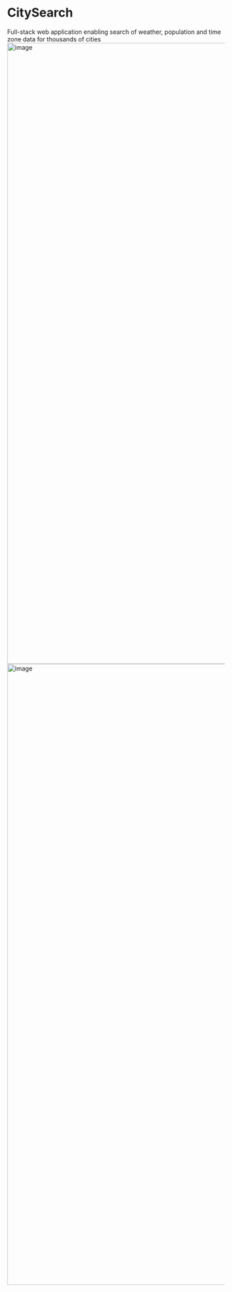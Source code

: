# CitySearch
Full-stack web application enabling search of weather, population and time zone data for thousands of cities
<img width="1439" alt="image" src="https://user-images.githubusercontent.com/40481691/129469978-994f1828-e3bd-4f9d-8cdb-ca49e78c184c.png">
<img width="1439" alt="image" src="https://user-images.githubusercontent.com/40481691/129662977-2f6e70d1-59f0-44ca-a29f-a2f1dcf54504.png">



